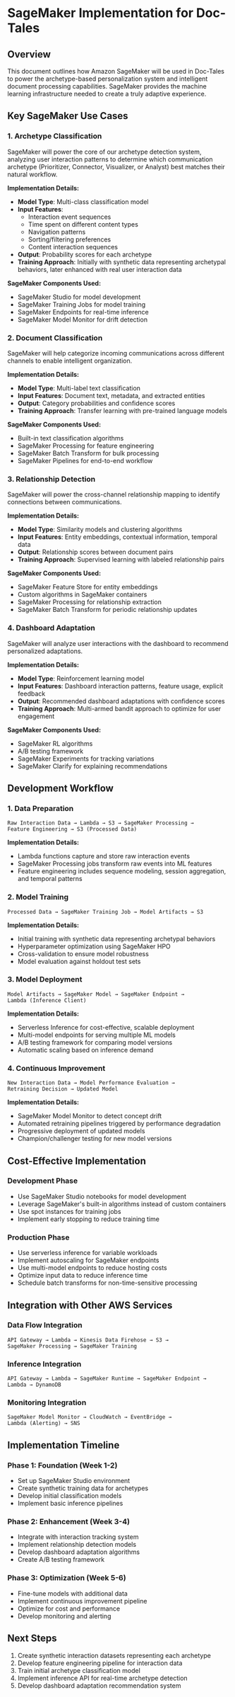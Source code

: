 # SageMaker Implementation for Doc-Tales

## Overview

This document outlines how Amazon SageMaker will be used in Doc-Tales to power the archetype-based personalization system and intelligent document processing capabilities. SageMaker provides the machine learning infrastructure needed to create a truly adaptive experience.

## Key SageMaker Use Cases

### 1. Archetype Classification

SageMaker will power the core of our archetype detection system, analyzing user interaction patterns to determine which communication archetype (Prioritizer, Connector, Visualizer, or Analyst) best matches their natural workflow.

**Implementation Details:**

- **Model Type**: Multi-class classification model
- **Input Features**:
  - Interaction event sequences
  - Time spent on different content types
  - Navigation patterns
  - Sorting/filtering preferences
  - Content interaction sequences
- **Output**: Probability scores for each archetype
- **Training Approach**: Initially with synthetic data representing archetypal behaviors, later enhanced with real user interaction data

**SageMaker Components Used:**
- SageMaker Studio for model development
- SageMaker Training Jobs for model training
- SageMaker Endpoints for real-time inference
- SageMaker Model Monitor for drift detection

### 2. Document Classification

SageMaker will help categorize incoming communications across different channels to enable intelligent organization.

**Implementation Details:**

- **Model Type**: Multi-label text classification
- **Input Features**: Document text, metadata, and extracted entities
- **Output**: Category probabilities and confidence scores
- **Training Approach**: Transfer learning with pre-trained language models

**SageMaker Components Used:**
- Built-in text classification algorithms
- SageMaker Processing for feature engineering
- SageMaker Batch Transform for bulk processing
- SageMaker Pipelines for end-to-end workflow

### 3. Relationship Detection

SageMaker will power the cross-channel relationship mapping to identify connections between communications.

**Implementation Details:**

- **Model Type**: Similarity models and clustering algorithms
- **Input Features**: Entity embeddings, contextual information, temporal data
- **Output**: Relationship scores between document pairs
- **Training Approach**: Supervised learning with labeled relationship pairs

**SageMaker Components Used:**
- SageMaker Feature Store for entity embeddings
- Custom algorithms in SageMaker containers
- SageMaker Processing for relationship extraction
- SageMaker Batch Transform for periodic relationship updates

### 4. Dashboard Adaptation

SageMaker will analyze user interactions with the dashboard to recommend personalized adaptations.

**Implementation Details:**

- **Model Type**: Reinforcement learning model
- **Input Features**: Dashboard interaction patterns, feature usage, explicit feedback
- **Output**: Recommended dashboard adaptations with confidence scores
- **Training Approach**: Multi-armed bandit approach to optimize for user engagement

**SageMaker Components Used:**
- SageMaker RL algorithms
- A/B testing framework
- SageMaker Experiments for tracking variations
- SageMaker Clarify for explaining recommendations

## Development Workflow

### 1. Data Preparation

```
Raw Interaction Data → Lambda → S3 → SageMaker Processing → 
Feature Engineering → S3 (Processed Data)
```

**Implementation Details:**
- Lambda functions capture and store raw interaction events
- SageMaker Processing jobs transform raw events into ML features
- Feature engineering includes sequence modeling, session aggregation, and temporal patterns

### 2. Model Training

```
Processed Data → SageMaker Training Job → Model Artifacts → S3
```

**Implementation Details:**
- Initial training with synthetic data representing archetypal behaviors
- Hyperparameter optimization using SageMaker HPO
- Cross-validation to ensure model robustness
- Model evaluation against holdout test sets

### 3. Model Deployment

```
Model Artifacts → SageMaker Model → SageMaker Endpoint → 
Lambda (Inference Client)
```

**Implementation Details:**
- Serverless Inference for cost-effective, scalable deployment
- Multi-model endpoints for serving multiple ML models
- A/B testing framework for comparing model versions
- Automatic scaling based on inference demand

### 4. Continuous Improvement

```
New Interaction Data → Model Performance Evaluation → 
Retraining Decision → Updated Model
```

**Implementation Details:**
- SageMaker Model Monitor to detect concept drift
- Automated retraining pipelines triggered by performance degradation
- Progressive deployment of updated models
- Champion/challenger testing for new model versions

## Cost-Effective Implementation

### Development Phase

- Use SageMaker Studio notebooks for model development
- Leverage SageMaker's built-in algorithms instead of custom containers
- Use spot instances for training jobs
- Implement early stopping to reduce training time

### Production Phase

- Use serverless inference for variable workloads
- Implement autoscaling for SageMaker endpoints
- Use multi-model endpoints to reduce hosting costs
- Optimize input data to reduce inference time
- Schedule batch transforms for non-time-sensitive processing

## Integration with Other AWS Services

### Data Flow Integration

```
API Gateway → Lambda → Kinesis Data Firehose → S3 → 
SageMaker Processing → SageMaker Training
```

### Inference Integration

```
API Gateway → Lambda → SageMaker Runtime → SageMaker Endpoint → 
Lambda → DynamoDB
```

### Monitoring Integration

```
SageMaker Model Monitor → CloudWatch → EventBridge → 
Lambda (Alerting) → SNS
```

## Implementation Timeline

### Phase 1: Foundation (Week 1-2)
- Set up SageMaker Studio environment
- Create synthetic training data for archetypes
- Develop initial classification models
- Implement basic inference pipelines

### Phase 2: Enhancement (Week 3-4)
- Integrate with interaction tracking system
- Implement relationship detection models
- Develop dashboard adaptation algorithms
- Create A/B testing framework

### Phase 3: Optimization (Week 5-6)
- Fine-tune models with additional data
- Implement continuous improvement pipeline
- Optimize for cost and performance
- Develop monitoring and alerting

## Next Steps

1. Create synthetic interaction datasets representing each archetype
2. Develop feature engineering pipeline for interaction data
3. Train initial archetype classification model
4. Implement inference API for real-time archetype detection
5. Develop dashboard adaptation recommendation system

